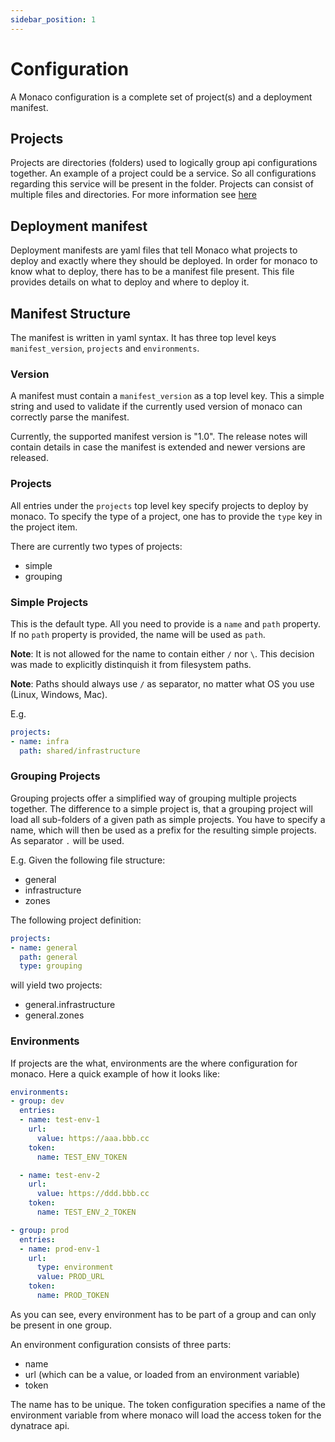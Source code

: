 ```yaml
---
sidebar_position: 1
---
```


# Configuration

A Monaco configuration is a complete set of project(s) and a deployment manifest.

## Projects

Projects are directories (folders) used to logically group api configurations together. An example of a project could be a service. So all configurations regarding this service will be present in the folder. Projects can consist of multiple files and directories. For more information see [here](./projects.md)

## Deployment manifest

Deployment manifests are yaml files that tell Monaco what projects to deploy and exactly where they should be deployed. In order for monaco to know what to deploy, there has to be a manifest file present.
This file provides details on what to deploy and where to deploy it.

## Manifest Structure

The manifest is written in yaml syntax. It has three top level keys `manifest_version`, `projects` and `environments`.

### Version

A manifest must contain a `manifest_version` as a top level key. This a simple string and used to validate if the currently
used version of monaco can correctly parse the manifest. 

Currently, the supported manifest version is "1.0". The release notes will contain details in case the manifest is extended 
and newer versions are released.

### Projects

All entries under the `projects` top level key specify projects to deploy by monaco. To specify
the type of a project, one has to provide the `type` key in the project item.

There are currently two types of projects:

- simple
- grouping

### Simple Projects

This is the default type. All you need to provide is a `name` and `path` property.
If no `path` property is provided, the name will be used as `path`.

**Note**: It is not allowed for the name to contain either `/` nor `\`. This decision
was made to explicitly distinquish it from filesystem paths.

**Note**: Paths should always use `/` as separator, no matter what OS you use (Linux, Windows, Mac).

E.g.

```yaml
projects:
- name: infra
  path: shared/infrastructure
```

### Grouping Projects

Grouping projects offer a simplified way of grouping multiple projects together.
The difference to a simple project is, that a grouping project will load all sub-folders of a given path
as simple projects. You have to specify a name, which will then be used as a prefix for the resulting simple projects. As separator `.` will be used.

E.g.
Given the following file structure:

- general
- infrastructure
- zones

The following project definition:

```yaml
projects:
- name: general
  path: general
  type: grouping
```

will yield two projects:

- general.infrastructure
- general.zones

### Environments

If projects are the what, environments are the where configuration for monaco.
Here a quick example of how it looks like:

```yaml
environments:
- group: dev
  entries:
  - name: test-env-1
    url: 
      value: https://aaa.bbb.cc
    token:
      name: TEST_ENV_TOKEN

  - name: test-env-2
    url: 
      value: https://ddd.bbb.cc
    token:
      name: TEST_ENV_2_TOKEN

- group: prod
  entries:
  - name: prod-env-1
    url:
      type: environment
      value: PROD_URL
    token:
      name: PROD_TOKEN
```

As you can see, every environment has to be part of a group and can only be present
in one group.

An environment configuration consists  of three parts:

- name
- url (which can be a value, or loaded from an environment variable)
- token

The name has to be unique. The token configuration specifies a name of the environment variable from where monaco will load the access token for the dynatrace api.
